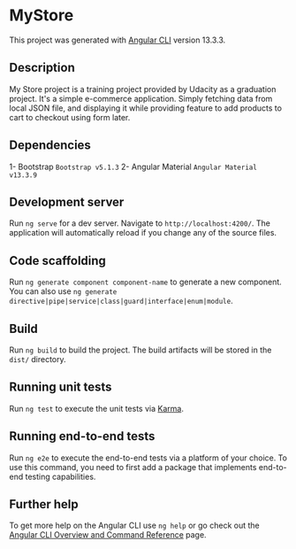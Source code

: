 # MyStore

This project was generated with [Angular CLI](https://github.com/angular/angular-cli) version 13.3.3.

## Description

My Store project is a training project provided by Udacity as a graduation project. It's a simple e-commerce application. Simply fetching data from local JSON file, and displaying it while providing feature to add products to cart to checkout using form later.


## Dependencies 

1- Bootstrap `Bootstrap v5.1.3`
2- Angular Material `Angular Material v13.3.9`

## Development server

Run `ng serve` for a dev server. Navigate to `http://localhost:4200/`. The application will automatically reload if you change any of the source files.

## Code scaffolding

Run `ng generate component component-name` to generate a new component. You can also use `ng generate directive|pipe|service|class|guard|interface|enum|module`.

## Build

Run `ng build` to build the project. The build artifacts will be stored in the `dist/` directory.

## Running unit tests

Run `ng test` to execute the unit tests via [Karma](https://karma-runner.github.io).

## Running end-to-end tests

Run `ng e2e` to execute the end-to-end tests via a platform of your choice. To use this command, you need to first add a package that implements end-to-end testing capabilities.

## Further help

To get more help on the Angular CLI use `ng help` or go check out the [Angular CLI Overview and Command Reference](https://angular.io/cli) page.
